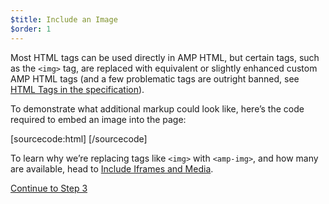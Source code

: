 ```yaml
---
$title: Include an Image
$order: 1
---
```


Most HTML tags can be used directly in AMP HTML, but certain tags, such as the `<img>` tag, are replaced with equivalent or slightly enhanced custom AMP HTML tags (and a few problematic tags are outright banned, see [HTML Tags in the specification](https://github.com/ampproject/amphtml/blob/master/spec/amp-html-format.md)).

To demonstrate what additional markup could look like, here’s the code required to embed an image into the page:

[sourcecode:html]
<amp-img src="welcome.jpg" alt="Welcome" height="400" width="800"></amp-img>
[/sourcecode]

To learn why we’re replacing tags like `<img>` with `<amp-img>`, and how many are available, head to [Include Iframes and Media](/docs/guides/amp_replacements.html).

<a class="go-button button" href="/docs/get_started/general/create/presentation_layout.html">Continue to Step 3</a>
